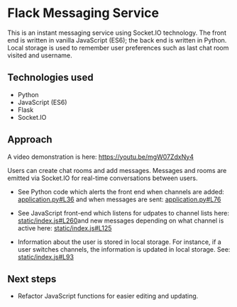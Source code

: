 # Flack Messaging Service

This is an instant messaging service using Socket.IO technology. The front end is written in vanilla JavaScript (ES6); the back end is written in Python. Local storage is used to remember user preferences such as last chat room visited and username.

## Technologies used

- Python
- JavaScript (ES6)
- Flask
- Socket.IO

## Approach

A video demonstration is here: <https://youtu.be/mgW07ZdxNy4>

Users can create chat rooms and add messages. Messages and rooms are emitted via Socket.IO for real-time conversations between users.

- See Python code which alerts the front end when channels are added: [application.py#L36](https://github.com/elceebee/cs50x-web-project2/blob/4d958fc7e9d9cf30566db2b18c04176deddcc761/application.py#L36) and when messages are sent: [application.py#L76](https://github.com/elceebee/cs50x-web-project2/blob/4d958fc7e9d9cf30566db2b18c04176deddcc761/application.py#L76)

- See JavaScript front-end which listens for udpates to channel lists here: [static/index.js#L260](https://github.com/elceebee/cs50x-web-project2/blob/4d958fc7e9d9cf30566db2b18c04176deddcc761/static/index.js#L260)and new messages depending on what channel is active here: [static/index.js#L125](https://github.com/elceebee/cs50x-web-project2/blob/4d958fc7e9d9cf30566db2b18c04176deddcc761/static/index.js#L125)

- Information about the user is stored in local storage. For instance, if a user switches channels, the information is updated in local storage. See: [static/index.js#L93](https://github.com/elceebee/cs50x-web-project2/blob/4d958fc7e9d9cf30566db2b18c04176deddcc761/static/index.js#L93)

## Next steps

- Refactor JavaScript functions for easier editing and updating.
